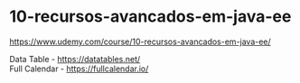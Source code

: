 # 10-recursos-avancados-em-java-ee
https://www.udemy.com/course/10-recursos-avancados-em-java-ee/

Data Table - https://datatables.net/<br>
Full Calendar - https://fullcalendar.io/